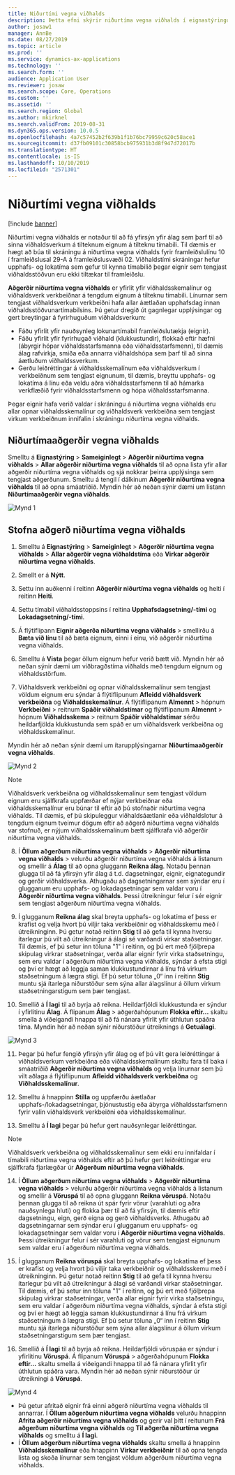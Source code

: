 ```yaml
---
title: Niðurtími vegna viðhalds
description: Þetta efni skýrir niðurtíma vegna viðhalds í eignastýringu.
author: josaw1
manager: AnnBe
ms.date: 08/27/2019
ms.topic: article
ms.prod: ''
ms.service: dynamics-ax-applications
ms.technology: ''
ms.search.form: ''
audience: Application User
ms.reviewer: josaw
ms.search.scope: Core, Operations
ms.custom: ''
ms.assetid: ''
ms.search.region: Global
ms.author: mkirknel
ms.search.validFrom: 2019-08-31
ms.dyn365.ops.version: 10.0.5
ms.openlocfilehash: 4a7c57452b2f639b1f1b76bc79959c620c58ace1
ms.sourcegitcommit: d37fb09101c30858bcb975931b3d8f947d72017b
ms.translationtype: HT
ms.contentlocale: is-IS
ms.lasthandoff: 10/10/2019
ms.locfileid: "2571301"
---
```

# <a name="maintenance-downtime"></a>Niðurtími vegna viðhalds

[!include [banner](../../includes/banner.md)]

 

Niðurtími vegna viðhalds er notaður til að fá yfirsýn yfir álag sem þarf til að sinna viðhaldsverkum á tilteknum eignum á tilteknu tímabili. Til dæmis er hægt að búa til skráningu á niðurtíma vegna viðhalds fyrir framleiðslulínu 10 í framleiðslusal 29-A á framleiðslusvæði 02. Viðhaldstími skráningar hefur upphafs- og lokatíma sem gefur til kynna tímabilið þegar eignir sem tengjast viðhaldsstöðvun eru ekki tiltækar til framleiðslu.

**Aðgerðir niðurtíma vegna viðhalds** er yfirlit yfir viðhaldsskemalínur og viðhaldsverk verkbeiðnar á tengdum eignum á tilteknu tímabili. Línurnar sem tengjast viðhaldsverkum verkbeiðni hafa allar áætlaðan upphafsdag innan viðhaldsstöðvunartímabilsins. Þú getur dregið út gagnlegar upplýsingar og gert breytingar á fyrirhuguðum viðhaldsverkum:

- Fáðu yfirlit yfir nauðsynleg lokunartímabil framleiðslutækja (eignir).  
- Fáðu yfirlit yfir fyrirhugað viðhald (klukkustundir), flokkað eftir hæfni (ábyrgir hópar viðhaldsstarfsmanna eða viðhaldsstarfsmenn), til dæmis álag rafvirkja, smiða eða annarra viðhaldshópa sem þarf til að sinna áætluðum viðhaldssverkum.  
- Gerðu leiðréttingar á viðhaldsskemalínum eða viðhaldsverkum í verkbeiðnum sem tengjast eignunum, til dæmis, breyttu upphafs- og lokatíma á línu eða veldu aðra viðhaldsstarfsmenn til að hámarka verkflæðið fyrir viðhaldsstarfsmenn og hópa viðhaldsstarfsmanna.

Þegar eignir hafa verið valdar í skráningu á niðurtíma vegna viðhalds eru allar opnar viðhaldsskemalínur og viðhaldsverk verkbeiðna sem tengjast virkum verkbeiðnum innifalin í skráningu niðurtíma vegna viðhalds.

## <a name="maintenance-downtime-activities"></a>Niðurtímaaðgerðir vegna viðhalds

Smelltu á **Eignastýring** > **Sameiginlegt** > **Aðgerðir niðurtíma vegna viðhalds** > **Allar aðgerðir niðurtíma vegna viðhalds** til að opna lista yfir allar aðgerðir niðurtíma vegna viðhalds og sjá nokkrar þeirra upplýsinga sem tengjast aðgerðunum. Smelltu á tengil í dálkinum **Aðgerðir niðurtíma vegna viðhalds** til að opna smáatriðið. Myndin hér að neðan sýnir dæmi um listann **Niðurtímaaðgerðir vegna viðhalds**.

![Mynd 1](media/19-preventive-maintenance.png)


## <a name="create-a-maintenance-downtime-activity"></a>Stofna aðgerð niðurtíma vegna viðhalds

1. Smelltu á **Eignastýring** > **Sameiginlegt** > **Aðgerðir niðurtíma vegna viðhalds** > **Allar aðgerðir vegna viðhaldstíma** eða **Virkar aðgerðir niðurtíma vegna viðhalds**.

2. Smellt er á **Nýtt**.

3. Settu inn auðkenni í reitinn **Aðgerðir niðurtíma vegna viðhalds** og heiti í reitinn **Heiti**.

4. Settu tímabil viðhaldsstoppsins í reitina **Upphafsdagsetning/-tími** og **Lokadagsetning/-tími**.

5. Á flýtiflipann **Eignir aðgerða niðurtíma vegna viðhalds** > smellirðu á **Bæta við línu** til að bæta eignum, einni í einu, við aðgerðir niðurtíma vegna viðhalds.

6. Smelltu á **Vista** þegar öllum eignum hefur verið bætt við. Myndin hér að neðan sýnir dæmi um viðbragðstíma viðhalds með tengdum eignum og viðhaldsstörfum.

7. Viðhaldsverk verkbeiðni og opnar viðhaldsskemalínur sem tengjast völdum eignum eru sýndar á flýtiflipunum **Afleidd viðhaldsverk verkbeiðna** og **Viðhaldsskemalínur**. Á flýtiflipanum **Almennt** > hópnum **Verkbeiðni** > reitnum **Spáðir viðhaldstímar** og flýtiflipanum **Almennt** > hópnum **Viðhaldsskema** > reitnum **Spáðir viðhaldstímar** sérðu heildarfjölda klukkustunda sem spáð er um viðhaldsverk verkbeiðna og viðhaldsskemalínur.

Myndin hér að neðan sýnir dæmi um ítarupplýsingarnar **Niðurtímaaðgerðir vegna viðhalds**.

![Mynd 2](media/20-preventive-maintenance.png)

>[!NOTE]
>Viðhaldsverk verkbeiðna og viðhaldsskemalínur sem tengjast völdum eignum eru sjálfkrafa uppfærðar ef nýjar verkbeiðnar eða viðhaldsskemalínur eru búnar til eftir að þú stofnaðir niðurtíma vegna viðhalds. Til dæmis, ef þú skipuleggur viðhaldsáætlanir eða viðhaldslotur á tengdum eignum tveimur dögum eftir að aðgerð niðurtíma vegna viðhalds var stofnuð, er nýjum viðhaldsskemalínum bætt sjálfkrafa við aðgerðir niðurtíma vegna viðhalds.

8. Í **Öllum aðgerðum niðurtíma vegna viðhalds** > **Aðgerðir niðurtíma vegna viðhalds** > velurðu aðgerðir niðurtíma vegna viðhalds á listanum og smellir á **Álag** til að opna gluggann **Reikna álag**. Notaðu þennan glugga til að fá yfirsýn yfir álag á t.d. dagsetningar, eignir, eignategundir og gerðir viðhaldsverka. Athugaðu að dagsetningarnar sem sýndar eru í glugganum eru upphafs- og lokadagsetningar sem valdar voru í **Aðgerðir niðurtíma vegna viðhalds**. Þessi útreikningur felur í sér eignir sem tengjast aðgerðum niðurtíma vegna viðhalds.

9. Í glugganum **Reikna álag** skal breyta upphafs- og lokatíma ef þess er krafist og velja hvort þú viljir taka verkbeiðnir og viðhaldsskemu með í útreikninginn. Þú getur notað reitinn **Stig** til að gefa til kynna hversu ítarlegur þú vilt að útreikningur á álagi sé varðandi virkar staðsetningar. Til dæmis, ef þú setur inn töluna "1" í reitinn, og þú ert með fjölþrepa skipulag virkrar staðsetningar, verða allar eignir fyrir virka staðsetningu, sem eru valdar í aðgerðum niðurtíma vegna viðhalds, sýndar á efsta stigi og því er hægt að leggja saman klukkustundirnar á línu frá virkum staðsetningum á lægra stigi. Ef þú setur töluna „0“ inn í reitinn **Stig** muntu sjá ítarlega niðurstöður sem sýna allar álagslínur á öllum virkum staðsetningarstigum sem þær tengjast.

10. Smellið á **Í lagi** til að byrja að reikna. Heildarfjöldi klukkustunda er sýndur í yfirlitinu **Álag**. Á flipanum **Álag** > aðgerðahópunum **Flokka eftir...** skaltu smella á viðeigandi hnappa til að fá nánara yfirlit yfir úthlutun spáðra tíma. Myndin hér að neðan sýnir niðurstöður útreiknings á **Getuálagi**.

![Mynd 3](media/21-preventive-maintenance.png)

11. Þegar þú hefur fengið yfirsýn yfir álag og ef þú vilt gera leiðréttingar á viðhaldsverkum verkbeiðna eða viðhaldsskemalínum skaltu fara til baka í smáatriðið **Aðgerðir niðurtíma vegna viðhalds** og velja línurnar sem þú vilt aðlaga á flýtiflipunum **Afleidd viðhaldsverk verkbeiðna** og **Viðhaldsskemalínur**.

12. Smelltu á hnappinn **Stilla** og uppfærðu áætlaðar upphafs-/lokadagsetningar, þjónustustig eða ábyrga viðhaldsstarfsmenn fyrir valin viðhaldsverk verkbeiðni eða viðhaldsskemalínur.

13. Smelltu á **Í lagi** þegar þú hefur gert nauðsynlegar leiðréttingar. 

>[!NOTE]
>Viðhaldsverk verkbeiðna og viðhaldsskemalínur sem ekki eru innifaldar í tímabili niðurtíma vegna viðhalds eftir að þú hefur gert leiðréttingar eru sjálfkrafa fjarlægðar úr **Aðgerðum niðurtíma vegna viðhalds**.

14. Í **Öllum aðgerðum niðurtíma vegna viðhalds** > **Aðgerðir niðurtíma vegna viðhalds** > velurðu aðgerðir niðurtíma vegna viðhalds á listanum og smellir á **Vöruspá** til að opna gluggann **Reikna vöruspá**. Notaðu þennan glugga til að reikna út spár fyrir vörur (varahluti og aðra nauðsynlega hluti) og flokka þær til að fá yfirsýn, til dæmis eftir dagsetningu, eign, gerð eigna og gerð viðhaldsverks. Athugaðu að dagsetningarnar sem sýndar eru í glugganum eru upphafs- og lokadagsetningar sem valdar voru í **Aðgerðir niðurtíma vegna viðhalds**. Þessi útreikningur felur í sér varahluti og vörur sem tengjast eignunum sem valdar eru í aðgerðum niðurtíma vegna viðhalds.

15. Í glugganum **Reikna vöruspá** skal breyta upphafs- og lokatíma ef þess er krafist og velja hvort þú viljir taka verkbeiðnir og viðhaldsskemu með í útreikninginn. Þú getur notað reitinn **Stig** til að gefa til kynna hversu ítarlegur þú vilt að útreikningur á álagi sé varðandi virkar staðsetningar. Til dæmis, ef þú setur inn töluna "1" í reitinn, og þú ert með fjölþrepa skipulag virkrar staðsetningar, verða allar eignir fyrir virka staðsetningu, sem eru valdar í aðgerðum niðurtíma vegna viðhalds, sýndar á efsta stigi og því er hægt að leggja saman klukkustundirnar á línu frá virkum staðsetningum á lægra stigi. Ef þú setur töluna „0“ inn í reitinn **Stig** muntu sjá ítarlega niðurstöður sem sýna allar álagslínur á öllum virkum staðsetningarstigum sem þær tengjast.

16. Smellið á **Í lagi** til að byrja að reikna. Heildarfjöldi vöruspáa er sýndur í yfirlitinu **Vöruspá**. Á flipanum **Vöruspá** > aðgerðahópunum **Flokka eftir...** skaltu smella á viðeigandi hnappa til að fá nánara yfirlit yfir úthlutun spáðra vara. Myndin hér að neðan sýnir niðurstöður úr útreikningi á **Vöruspá**.

![Mynd 4](media/22-preventive-maintenance.png)

- Þú getur afritað eignir frá einni aðgerð niðurtíma vegna viðhalds til annarrar. Í **Öllum aðgerðum niðurtíma vegna viðhalds** velurðu hnappinn **Afrita aðgerðir niðurtíma vegna viðhalds** og gerir val þitt í reitunum **Frá aðgerðum niðurtíma vegna viðhalds** og **Til aðgerða niðurtíma vegna viðhalds** og smelltu á **Í lagi**.
- Í **Öllum aðgerðum niðurtíma vegna viðhalds** skaltu smella á hnappinn **Viðhaldsskemalínur** eða hnappinn **Virkar verkbeiðnir** til að opna tengda lista og skoða línurnar sem tengjast völdum aðgerðum niðurtíma vegna viðhalds.

